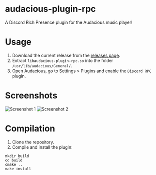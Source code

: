 # audacious-plugin-rpc
A Discord Rich Presence plugin for the Audacious music player!

# Usage
1. Download the current release from the [releases page](https://github.com/darktohka/audacious-plugin-rpc/releases).
2. Extract `libaudacious-plugin-rpc.so` into the folder `/usr/lib/audacious/General/`.
3. Open Audacious, go to Settings > Plugins and enable the `Discord RPC` plugin.

# Screenshots
![Screenshot 1](https://i.imgur.com/fmSBkpt.png)
![Screenshot 2](https://i.imgur.com/INHK64d.png)

# Compilation
1. Clone the repository.
2. Compile and install the plugin:
```
mkdir build
cd build
cmake ..
make install
```
